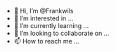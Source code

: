 - 👋 Hi, I’m @Frankwils
- 👀 I’m interested in ...
- 🌱 I’m currently learning ...
- 💞️ I’m looking to collaborate on ...
- 📫 How to reach me ...

<!---
Frankwils/Frankwils is a ✨ special ✨ repository because its `README.md` (this file) appears on your GitHub profile.
You can click the Preview link to take a look at your changes.
--->

